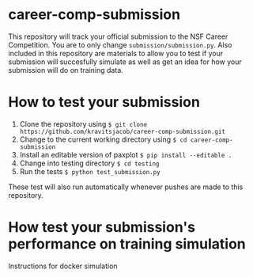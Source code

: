 # career-comp-submission
This repository will track your official submission to the NSF Career Competition. You are to only change `submission/submission.py`. Also included in this repository are materials to allow you to test if your submission will succesfully simulate as well as get an idea for how your submission will do on training data. 

# How to test your submission
1. Clone the repository using `$ git clone https://github.com/kravitsjacob/career-comp-submission.git`
2. Change to the current working directory using `$ cd career-comp-submission`
3. Install an editable version of paxplot `$ pip install --editable .`
4. Change into testing directory `$ cd testing`
5. Run the tests `$ python test_submission.py`

These test will also run automatically whenever pushes are made to this repository. 

# How test your submission's performance on training simulation
Instructions for docker simulation
